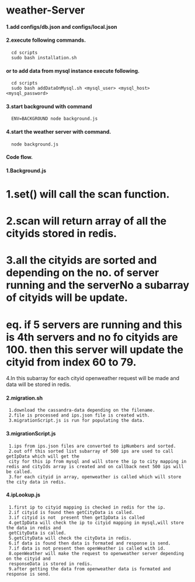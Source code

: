 weather-Server
=============
#### 1.add configs/db.json and configs/local.json
#### 2.execute following commands.
      cd scripts
      sudo bash installation.sh
####   or to add data from mysql instance execute following.
      cd scripts 
      sudo bash addDataOnMysql.sh <mysql_user> <mysql_host> <mysql_password>
#### 3.start background with command
      ENV=BACKGROUND node background.js
#### 4.start the weather server with command.
      node background.js

#### Code flow.
#### 1.Background.js
#   1.set() will call the scan function.
#   2.scan will return array of all the cityids stored in redis.
#   3.all the cityids are sorted and depending on the no. of server running and the serverNo a subarray of cityids will be update.
#   eq. if 5 servers are running and this is 4th servers and no fo cityids are 100. then this server will update the cityid from index 60 to 79.
   4.In this subarray for each cityid openweather request will be made and data will be stored in redis.
#### 2.migration.sh
     1.download the cassandra-data depending on the filename.
     2.file is processed and ips.json file is created with.
     3.migrationScript.js is run for populating the data.

#### 3.migrationScript.js
     1.ips from ips.json files are converted to ipNumbers and sorted.
     2.out off this sorted list subarray of 500 ips are used to call getIpData which will get the  
     city for this ip from mysql and will store the ip to city mapping in redis and cityIds array is created and on callback next 500 ips will be called.
     3.for each cityid in array, openweather is called which will store the city data in redis.

 #### 4.ipLookup.js
     1.first ip to cityid mapping is checked in redis for the ip.
     2.if cityid is found then getCityData is called.
     3.if cityid is not  present then getIpData is called
     4.getIpData will check the ip to cityid mapping in mysql,will store the data in redis and 
     getCityData is called.
     5.getCityData will check the cityData in redis.
     6.if data is found then data is formated and response is send.
     7.if data is not present then openWeather is called with id.
     8.openWeather will make the request to openweather server depending on the cityid and 
     responseData is stored in redis.
     9.after getting the data from openweather data is formated and response is send.

   
